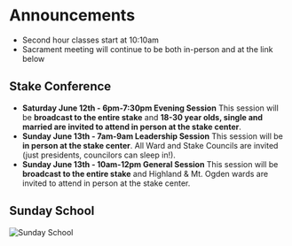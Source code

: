 # Announcements

* Second hour classes start at 10:10am
* Sacrament meeting will continue to be both in-person and at the link below

## Stake Conference

* **Saturday June 12th - 6pm-7:30pm Evening Session**
  This session will be **broadcast to the entire stake** and **18-30 year olds, single and married are invited to attend
  in person at the stake center**.
* **Sunday June 13th - 7am-9am Leadership Session**
  This session will be **in person at the stake center**. All Ward and Stake Councils are invited (just presidents,
  councilors can sleep in!).
* **Sunday June 13th - 10am-12pm General Session**
  This session will be **broadcast to the entire stake** and Highland & Mt. Ogden wards are invited to attend in person
  at the stake center.

## Sunday School

![Sunday School](/uploads/sunday_school_through_june_27.jpeg)

